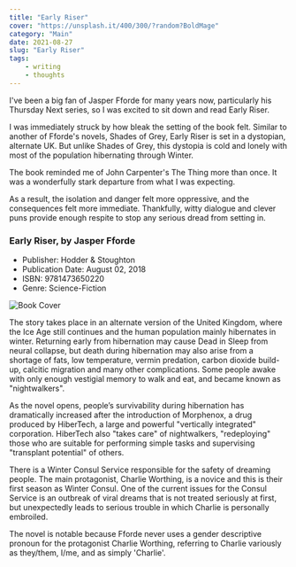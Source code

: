 ```yaml
---
title: "Early Riser"
cover: "https://unsplash.it/400/300/?random?BoldMage"
category: "Main"
date: 2021-08-27
slug: "Early Riser"
tags:
    - writing
    - thoughts
---
```



I've been a big fan of Jasper Fforde for many years now, particularly his Thursday Next series, so I was excited to sit down and read Early Riser.

I was immediately struck by how bleak the setting of the book felt. Similar to another of Fforde's novels, Shades of Grey, Early Riser is set in a dystopian, alternate UK. But unlike Shades of Grey, this dystopia is cold and lonely with most of the population hibernating through Winter. 

The book reminded me of John Carpenter's The Thing more than once. It was a wonderfully stark departure from what I was expecting.

As a result, the isolation and danger felt more oppressive, and the consequences felt more immediate. Thankfully, witty dialogue and clever puns provide enough respite to stop any serious dread from setting in.

<div class="book-info">
    <div class="left">
        <h3>Early Riser, by Jasper Fforde</h3>
        <ul>
            <li>Publisher: Hodder & Stoughton</li>
            <li>Publication Date: August 02, 2018</li>
            <li>ISBN: 9781473650220</li>
            <li>Genre: Science-Fiction</li>
        </ul>
    </div>
    <img class="cover" src="/Cover_Original_Early_Riser.jpg" alt="Book Cover" />
</div>

The story takes place in an alternate version of the United Kingdom, where the Ice Age still continues and the human population mainly hibernates in winter. Returning early from hibernation may cause Dead in Sleep from neural collapse, but death during hibernation may also arise from a shortage of fats, low temperature, vermin predation, carbon dioxide build-up, calcitic migration and many other complications. Some people awake with only enough vestigial memory to walk and eat, and became known as "nightwalkers".

As the novel opens, people’s survivability during hibernation has dramatically increased after the introduction of Morphenox, a drug produced by HiberTech, a large and powerful "vertically integrated" corporation. HiberTech also "takes care" of nightwalkers, "redeploying" those who are suitable for performing simple tasks and supervising "transplant potential" of others.

There is a Winter Consul Service responsible for the safety of dreaming people. The main protagonist, Charlie Worthing, is a novice and this is their first season as Winter Consul. One of the current issues for the Consul Service is an outbreak of viral dreams that is not treated seriously at first, but unexpectedly leads to serious trouble in which Charlie is personally embroiled.

The novel is notable because Fforde never uses a gender descriptive pronoun for the protagonist Charlie Worthing, referring to Charlie variously as they/them, I/me, and as simply 'Charlie'.

